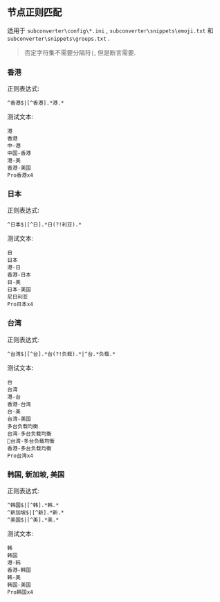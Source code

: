 ## 节点正则匹配

适用于 `subconverter\config\*.ini` , `subconverter\snippets\emoji.txt` 和 `subconverter\snippets\groups.txt` .

> 否定字符集不需要分隔符`|`, 但是断言需要.

### 香港

正则表达式:

```
^香港$|[^香港].*港.*
```

测试文本:

```
港
香港
中-港
中国-香港
港-美
香港-美国
Pro香港x4
```

### 日本

正则表达式:

```
^日本$|[^日].*日(?!利亚).*
```

测试文本:

```
日
日本
港-日
香港-日本
日-美
日本-美国
尼日利亚
Pro日本x4
```

### 台湾

正则表达式:

```
^台湾$|[^台].*台(?!负载).*|^台.*负载.*
```

测试文本:

```
台
台湾
港-台
香港-台湾
台-美
台湾-美国
多台负载均衡
台湾-多台负载均衡
🚀台湾-多台负载均衡
香港-多台负载均衡
Pro台湾x4
```

### 韩国, 新加坡, 美国

正则表达式:

```
^韩国$|[^韩].*韩.*
^新加坡$|[^新].*新.*
^美国$|[^美].*美.*
```

测试文本:

```
韩
韩国
港-韩
香港-韩国
韩-美
韩国-美国
Pro韩国x4
```
